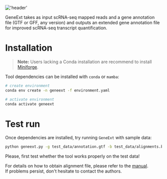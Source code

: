 !['header'](./img/logo.png)

GeneExt takes as input scRNA-seq mapped reads and a gene annotation file (GTF or GFF, any version) and outputs an extended gene annotation file for improved scRNA-seq transcript quantification.

# Installation  
> **Note:** Users lacking a Conda installation are recommend to install [Miniforge](https://github.com/conda-forge/miniforge#miniforge).

Tool dependencies can be installed with `conda` or `mamba`:

```bash
# create environment
conda env create -n geneext -f environment.yaml

# activate environment
conda activate geneext
```

# Test run
Once dependencies are installed, try running `GeneExt` with sample data:

```bash
python geneext.py -g test_data/annotation.gtf -b test_data/alignments.bam -o result.gtf
```

Please, first test whether the tool works properly on the test data! 

For details on how to obtain alignment file, please refer to the [manual](Manual.md).   
If problems persist, don't hesitate to contact the authors.
